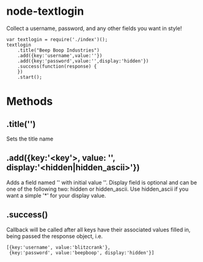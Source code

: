 node-textlogin
==============

Collect a username, password, and any other fields you want in style!

    var textlogin = require('./index')();
    textlogin
        .title("Beep Boop Industries")
        .add({key:'username',value:''})
        .add({key:'password',value:'',display:'hidden'})
        .success(function(response) {
        })  
        .start();

Methods
=======

.title('<titlename>')
-------------------
Sets the title name


.add({key:'<key'>, value: '<initial value>', display:'<hidden|hidden_ascii>'})
------------------------------------------------------------------------------

Adds a field named '<key>' with initial value '<initial value>'.
Display field is optional and can be one of the following two: hidden or hidden_ascii.
Use hidden_ascii if you want a simple '*' for your display value.

.success(<cb>)
--------------

Callback will be called after all keys have their associated values filled in, being passed the response object, i.e.

    [{key:'username', value:'blitzcrank'},
     {key:'password', value:'beepboop', display:'hidden'}]

